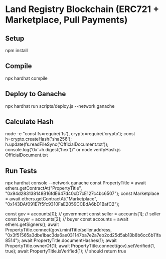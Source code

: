 # Land Registry Blockchain (ERC721 + Marketplace, Pull Payments)


## Setup
npm install


## Compile
npx hardhat compile


## Deploy to Ganache
npx hardhat run scripts/deploy.js --network ganache

## Calculate Hash
node -e "const fs=require('fs'), crypto=require('crypto'); const h=crypto.createHash('sha256'); h.update(fs.readFileSync('OfficialDocument.txt')); console.log('0x'+h.digest('hex'))"
or
node verifyHash.js OfficialDocument.txt


## Run Tests 
npx hardhat console --network ganache
const PropertyTitle = await ethers.getContractAt("PropertyTitle", "0x94d283138148B16fdE647d40cD7cE127c4bc6507");
const Marketplace  = await ethers.getContractAt("Marketplace",  "0x143DAf091E7f5fc9310FaE2059CCEdA6bD1BafC2");

const gov = accounts[0];     // government
const seller = accounts[1];  // seller
const buyer = accounts[2];   // buyer
const accounts = await ethers.getSigners();
await PropertyTitle.connect(gov).mintTitle(seller.address, "0x3f51565a3dbe1bac3da6ae031147ba7e2a7eb2cd25d5ab13b8b6cc6b11fa8514");
await PropertyTitle.documentHashes(1);
await PropertyTitle.ownerOf(1);
await PropertyTitle.connect(gov).setVerified(1, true);
await PropertyTitle.isVerified(1);   // should return true